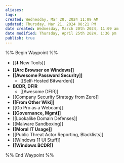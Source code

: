 ```yaml
---
aliases: 
tags: 
created: Wednesday, Mar 20, 2024 11:09 AM
updated: Thursday, Mar 21, 2024 08:21 PM
date created: Wednesday, March 20th 2024, 11:09 am
date modified: Thursday, April 25th 2024, 1:36 pm
publish: true
---
```


%% Begin Waypoint %%
- [[⬇️ New Tools]]
- **[[Arc Browser on Windows]]**
- **[[Awesome Password Security]]**
	- [[Self-Hosted Bitwarden]]
- **BCDR, DFIR**
	- [[Awesome DFIR]]
- [[Company Security Strategy from Zero]]
- **[[From Other Wiki]]**
- [[Go Pro as a Webcam]]
- **[[Governance, Mgmt]]**
- [[Lookalike Domain Defenses]]
- [[Malware Sandboxing]]
- **[[Moral IT Usage]]**
- [[Public Threat Actor Reporting, Blacklists]]
- [[Windows 11 UI Stuff]]
- **[[Windows BCDR]]**

%% End Waypoint %%